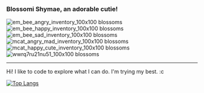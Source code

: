 ### Blossomi Shymae, an adorable cutie!
![em_bee_angry_inventory_100x100 blossoms](https://user-images.githubusercontent.com/87099578/212466580-d63c7378-c1e2-4cd5-8b13-ada8cfde37ce.png)
![em_bee_happy_inventory_100x100 blossoms](https://user-images.githubusercontent.com/87099578/212466588-d8c3ad5a-3bf6-4743-8ca7-baeca79cd2c3.png)
![em_bee_sad_inventory_100x100 blossoms](https://user-images.githubusercontent.com/87099578/212466591-b160d3b4-0b6f-44eb-8873-0584adf2a46e.png)
![mcat_angry_mad_inventory_100x100 blossoms](https://user-images.githubusercontent.com/87099578/212466594-0bb6ed02-2db0-4534-b704-0f00d615ca62.png)
![mcat_happy_cute_inventory_100x100 blossoms](https://user-images.githubusercontent.com/87099578/212466596-31100866-92bc-47c5-87aa-cc6ba88e5edd.png)
![wwrq7ru21nu51_100x100 blossoms](https://user-images.githubusercontent.com/87099578/212466597-cc62bee9-424e-4529-a155-29afb90736ad.png)

---
Hi! I like to code to explore what I can do. I'm trying my best. :c

[![Top Langs](https://github-readme-stats-git-masterrstaa-rickstaa.vercel.app/api/top-langs/?username=BlossomiShymae&langs_count=10&hide=html,scss&theme=discord_old_blurple)](https://github.com/anuraghazra/github-readme-stats)
